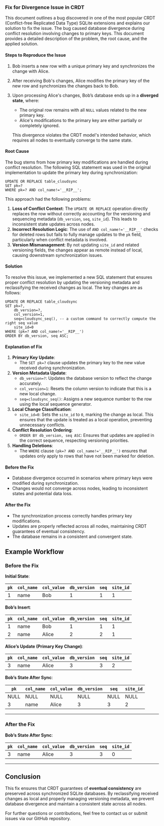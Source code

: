 ### Fix for Divergence Issue in CRDT



This document outlines a bug discovered in one of the most popular CRDT (Conflict-free Replicated Data Type) SQLite extensions and explains our solution to fix the issue. The bug caused database divergence during conflict resolution involving changes to primary keys. This document provides a detailed description of the problem, the root cause, and the applied solution.



#### Steps to Reproduce the Issue

1. Bob inserts a new row with a unique primary key and synchronizes the change with Alice.

2. After receiving Bob's changes, Alice modifies the primary key of the new row and synchronizes the changes back to Bob.

3. Upon processing Alice's changes, Bob’s database ends up in a **diverged state**, where:

   - The original row remains with all `NULL` values related to the new primary key.
   - Alice's modifications to the primary key are either partially or completely ignored.

   This divergence violates the CRDT model's intended behavior, which requires all nodes to eventually converge to the same state.



#### Root Cause

The bug stems from how primary key modifications are handled during conflict resolution. The following SQL statement was used in the original implementation to update the primary key during synchronization:

```sqlite
UPDATE OR REPLACE table_cloudsync 
SET pk=? 
WHERE pk=? AND col_name!='__RIP__';

```

This approach had the following problems:

1. **Loss of Conflict Context**: The `UPDATE OR REPLACE` operation directly replaces the row without correctly accounting for the versioning and sequencing metadata (`db_version`, `seq`, `site_id`). This leads to inconsistent state updates across nodes.
2. **Incorrect Resolution Logic**: The use of `AND col_name!='__RIP__'` checks for deleted rows but fails to fully manage updates to the `pk` field, particularly when conflict metadata is involved.
3. **Version Mismanagement**: By not updating `site_id` and related versioning fields, the changes appear as remote instead of local, causing downstream synchronization issues.



#### Solution

To resolve this issue, we implemented a new SQL statement that ensures proper conflict resolution by updating the versioning metadata and reclassifying the received changes as local. The key changes are as follows:

```sqlite
UPDATE OR REPLACE table_cloudsync 
SET pk=?, 
    db_version=?, 
    col_version=1, 
    seq=cloudsync_seq(), -- a custom command to correctly compute the right seq value
    site_id=0 
WHERE (pk=? AND col_name!='__RIP__') 
ORDER BY db_version, seq ASC;

```



#### Explanation of Fix

1. **Primary Key Update**:
   - The `SET pk=?` clause updates the primary key to the new value received during synchronization.
2. **Version Metadata Update**:
   - `db_version=?`: Updates the database version to reflect the change accurately.
   - `col_version=1`: Resets the column version to indicate that this is a new local change.
   - `seq=cloudsync_seq()`: Assigns a new sequence number to the row using the local sequence generator.
3. **Local Change Classification**:
   - `site_id=0`: Sets the `site_id` to `0`, marking the change as local. This ensures that the update is treated as a local operation, preventing unnecessary conflicts.
4. **Conflict Resolution Ordering**:
   - `ORDER BY db_version, seq ASC`: Ensures that updates are applied in the correct sequence, respecting versioning priorities.
5. **Handling Deletions**:
   - The `WHERE` clause `(pk=? AND col_name!='__RIP__')` ensures that updates only apply to rows that have not been marked for deletion.



#### Before the Fix

- Database divergence occurred in scenarios where primary keys were modified during synchronization.
- Changes would not converge across nodes, leading to inconsistent states and potential data loss.

#### After the Fix

- The synchronization process correctly handles primary key modifications.
- Updates are properly reflected across all nodes, maintaining CRDT guarantees of eventual consistency.
- The database remains in a consistent and convergent state.



## Example Workflow

### Before the Fix

**Initial State**:

| `pk` | `col_name` | `col_value` | `db_version` | `seq` | `site_id` |
| ---- | ---------- | ----------- | ------------ | ----- | --------- |
| 1    | name       | Bob         | 1            | 1     | 1         |

**Bob’s Insert**:

| `pk` | `col_name` | `col_value` | `db_version` | `seq` | `site_id` |
| ---- | ---------- | ----------- | ------------ | ----- | --------- |
| 1    | name       | Bob         | 1            | 1     | 1         |
| 2    | name       | Alice       | 2            | 2     | 1         |

**Alice’s Update (Primary Key Change)**:

| `pk` | `col_name` | `col_value` | `db_version` | `seq` | `site_id` |
| ---- | ---------- | ----------- | ------------ | ----- | --------- |
| 3    | name       | Alice       | 3            | 3     | 2         |

**Bob’s State After Sync**:

| `pk` | `col_name` | `col_value` | `db_version` | `seq` | `site_id` |
| ---- | ---------- | ----------- | ------------ | ----- | --------- |
| NULL | NULL       | NULL        | NULL         | NULL  | NULL      |
| 3    | name       | Alice       | 3            | 3     | 2         |

------

### After the Fix

**Bob’s State After Sync**:

| `pk` | `col_name` | `col_value` | `db_version` | `seq` | `site_id` |
| ---- | ---------- | ----------- | ------------ | ----- | --------- |
| 3    | name       | Alice       | 3            | 3     | 0         |

------



## Conclusion

This fix ensures that CRDT guarantees of **eventual consistency** are preserved across synchronized SQLite databases. By reclassifying received changes as local and properly managing versioning metadata, we prevent database divergence and maintain a consistent state across all nodes.

For further questions or contributions, feel free to contact us or submit issues via our GitHub repository.
